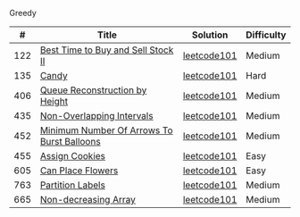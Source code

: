 

Greedy   

| # | Title  | Solution | Difficulty |
|---| -----  | -------- | ---------- |
|122|[Best Time to Buy and Sell Stock II](https://leetcode-cn.com/problems/best-time-to-buy-and-sell-stock-ii/)|[leetcode101](./java/src/leetcode101/greedy/best_time_to_buy_and_sell_stock_2)|Medium|
|135|[Candy](https://leetcode-cn.com/problems/candy/)|[leetcode101](./java/src/leetcode101/greedy/candy)|Hard|
|406|[Queue Reconstruction by Height](https://leetcode-cn.com/problems/queue-reconstruction-by-height/)|[leetcode101](./java/src/leetcode101/greedy/queue_reconstruction_by_height)|Medium|
|435|[Non-Overlapping Intervals](https://leetcode-cn.com/problems/non-overlapping-intervals/)|[leetcode101](./java/src/leetcode101/greedy/non_overlapping_intervals)|Medium|
|452|[Minimum Number Of Arrows To Burst Balloons](https://leetcode-cn.com/problems/minimum-number-of-arrows-to-burst-balloons/)|[leetcode101](./java/src/leetcode101/greedy/minimum_number_of_arrows_to_burst_balloons)|Medium|
|455|[Assign Cookies](https://leetcode-cn.com/problems/assign-cookies/)|[leetcode101](./java/src/leetcode101/greedy/assign_cookies)|Easy|
|605|[Can Place Flowers](https://leetcode-cn.com/problems/can-place-flowers/)|[leetcode101](./java/src/leetcode101/greedy/can_place_flowers)|Easy|
|763|[Partition Labels](https://leetcode-cn.com/problems/partition-labels/)|[leetcode101](./java/src/leetcode101/greedy/partition_labels)|Medium|
|665|[Non-decreasing Array](https://leetcode-cn.com/problems/non-decreasing-array/)|[leetcode101](./java/src/leetcode101/greedy/non_decreasing_array)|Medium|

